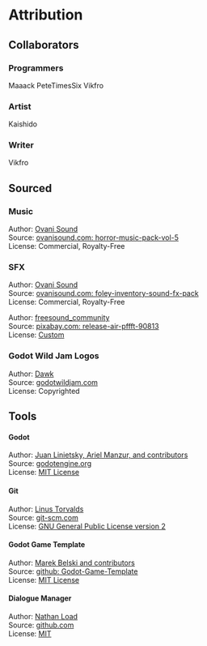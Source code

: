 # Attribution
## Collaborators

### Programmers
Maaack
PeteTimesSix
Vikfro

### Artist
Kaishido

### Writer
Vikfro

## Sourced
### Music
Author: [Ovani Sound](https://ovanisound.com/)  
Source: [ovanisound.com: horror-music-pack-vol-5](https://ovanisound.com/products/horror-music-pack-vol-5)  
License: Commercial, Royalty-Free

### SFX
Author: [Ovani Sound](https://ovanisound.com/)  
Source: [ovanisound.com: foley-inventory-sound-fx-pack](https://ovanisound.com/products/foley-inventory-sound-fx-pack)  
License: Commercial, Royalty-Free

Author: [freesound_community](https://pixabay.com/users/freesound_community-46691455/)  
Source: [pixabay.com: release-air-pffft-90813](https://pixabay.com/sound-effects/release-air-pffft-90813/)  
License: [Custom](https://pixabay.com/service/license-summary/)


### Godot Wild Jam Logos
Author: [Dawk](https://coreyaroberts.com/)  
Source: [godotwildjam.com](https://godotwildjam.com/branding/)  
License: Copyrighted

## Tools
#### Godot
Author: [Juan Linietsky, Ariel Manzur, and contributors](https://godotengine.org/contact)  
Source: [godotengine.org](https://godotengine.org/)  
License: [MIT License](https://github.com/godotengine/godot/blob/master/LICENSE.txt) 

#### Git
Author: [Linus Torvalds](https://github.com/torvalds)  
Source: [git-scm.com](https://git-scm.com/downloads)  
License: [GNU General Public License version 2](https://opensource.org/licenses/GPL-2.0)

#### Godot Game Template
Author: [Marek Belski and contributors](https://github.com/Maaack/Godot-Game-Template/graphs/contributors)  
Source: [github: Godot-Game-Template](https://github.com/Maaack/Godot-Game-Template)  
License: [MIT License](LICENSE.txt)  

#### Dialogue Manager
Author: [Nathan Load](https://nathanhoad.net/)  
Source: [github.com](https://github.com/nathanhoad/godot_dialogue_manager)  
License: [MIT](https://github.com/nathanhoad/godot_dialogue_manager/blob/main/LICENSE)
